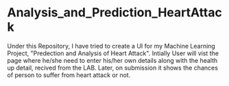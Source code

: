 # Analysis_and_Prediction_HeartAttack
Under this Repository, I have tried to create a UI for my Machine Learning Project, "Predection and Analysis of Heart Attack".
Intially User will vist the page where he/she need to enter his/her own details along with the health up detail, recived from the LAB.
Later, on submission it shows the chances of person to suffer from heart attack or not.
